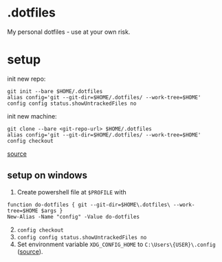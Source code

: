 # .dotfiles

My personal dotfiles - use at your own risk.

# setup

init new repo:

```
git init --bare $HOME/.dotfiles
alias config='git --git-dir=$HOME/.dotfiles/ --work-tree=$HOME'
config config status.showUntrackedFiles no
```

init new machine:
```
git clone --bare <git-repo-url> $HOME/.dotfiles
alias config='git --git-dir=$HOME/.dotfiles/ --work-tree=$HOME'
config checkout
```
[source](https://news.ycombinator.com/item?id=11070797)

## setup on windows

1. Create powershell file at `$PROFILE` with
```
function do-dotfiles { git --git-dir=$HOME\.dotfiles\ --work-tree=$HOME $args }
New-Alias -Name "config" -Value do-dotfiles
```
2. `config checkout`
3. `config config status.showUntrackedFiles no`
4. Set environment variable `XDG_CONFIG_HOME` to `C:\Users\{USER}\.config` ([source](https://vi.stackexchange.com/questions/12579/neovim-setup-on-ms-windows/12596)).

